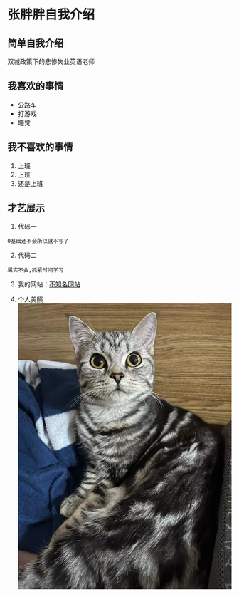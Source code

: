 # 张胖胖自我介绍

## 简单自我介绍
双减政策下的悲惨失业英语老师

## 我喜欢的事情
* 公路车
* 打游戏
* 睡觉

## 我不喜欢的事情
1. 上班
2. 上班
3. 还是上班

## 才艺展示
1. 代码一

```javescript
0基础还不会所以就不写了
```

2. 代码二
```
属实不会,抓紧时间学习
```

3. 我的网站：[不知名网站]([git.github](https://github.com/))

4. 个人美照
![我的儿子](1.jpg)
